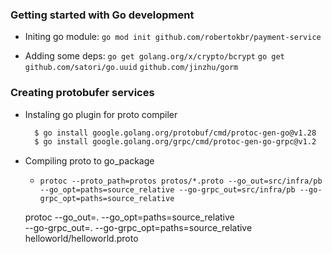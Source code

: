 ### Getting started with Go development
  - Initing go module:
  `go mod init github.com/robertokbr/payment-service`

  - Adding some deps:
    `go get golang.org/x/crypto/bcrypt`
    `go get github.com/satori/go.uuid`
    `github.com/jinzhu/gorm`

### Creating protobufer services
- Instaling go plugin for proto compiler 
  ```bash
    $ go install google.golang.org/protobuf/cmd/protoc-gen-go@v1.28
    $ go install google.golang.org/grpc/cmd/protoc-gen-go-grpc@v1.2
  ```

- Compiling proto to go_package
  - `protoc --proto_path=protos protos/*.proto --go_out=src/infra/pb  --go_opt=paths=source_relative --go-grpc_out=src/infra/pb --go-grpc_opt=paths=source_relative` 

  

  protoc --go_out=. --go_opt=paths=source_relative \
    --go-grpc_out=. --go-grpc_opt=paths=source_relative \
    helloworld/helloworld.proto